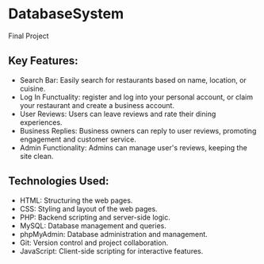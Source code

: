 # DatabaseSystem
Final Project
## Key Features:
- Search Bar: Easily search for restaurants based on name, location, or cuisine.
- Log In Functuality: register and log into your personal account, or claim your restaurant and create a business account.
- User Reviews: Users can leave reviews and rate their dining experiences.
- Business Replies: Business owners can reply to user reviews, promoting engagement and customer service.
- Admin Functionality: Admins can manage user's reviews, keeping the site clean.

## Technologies Used:
- HTML: Structuring the web pages.
- CSS: Styling and layout of the web pages.
- PHP: Backend scripting and server-side logic.
- MySQL: Database management and queries.
- phpMyAdmin: Database administration and management.
- Git: Version control and project collaboration.
- JavaScript: Client-side scripting for interactive features.
